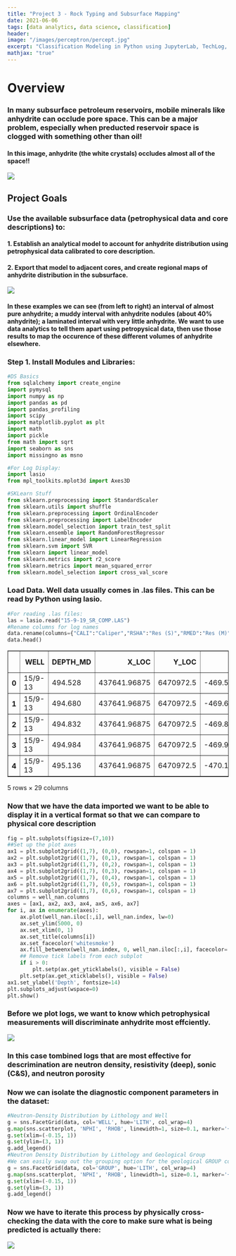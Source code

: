 ```yaml
---
title: "Project 3 - Rock Typing and Subsurface Mapping"
date: 2021-06-06
tags: [data analytics, data science, classification]
header:
image: "/images/perceptron/percept.jpg"
excerpt: "Classification Modeling in Python using JupyterLab, TechLog, and Petrel"
mathjax: "true"
---
```


# Overview
### In many subsurface petroleum reservoirs, mobile minerals like anhydrite can occlude pore space.  This can be a major problem, especially when preducted reservoir space is clogged with something other than oil!
#### In this image, anhydrite (the white crystals) occludes almost all of the space!!
![](/images/AnhydriteImages/Anhydrite_Pores.jpg)


## Project Goals
### Use the available subsurface data (petrophysical data and core descriptions) to:
#### 1. Establish an analytical model to account for anhydrite distribution using petrophysical data calibrated to core description.
#### 2. Export that model to adjacent cores, and create regional maps of anhydrite distribution in the subsurface.

![](/images/AnhydriteImages/Anhydrite_Cores.jpg)
#### In these examples we can see (from left to right) an interval of almost pure anhydrite; a muddy interval with anhydrite nodules (about 40% anhydrite); a laminated interval with very little anhydrite.  We want to use data analytics to tell them apart using petropysical data, then use those results to map the occurence of these different volumes of anhydrite elsewhere.


### Step 1. Install Modules and Libraries:
```python
#DS Basics
from sqlalchemy import create_engine
import pymysql
import numpy as np
import pandas as pd
import pandas_profiling
import scipy
import matplotlib.pyplot as plt
import math
import pickle
from math import sqrt
import seaborn as sns
import missingno as msno

#For Log Display:
import lasio
from mpl_toolkits.mplot3d import Axes3D

#SKLearn Stuff
from sklearn.preprocessing import StandardScaler
from sklearn.utils import shuffle
from sklearn.preprocessing import OrdinalEncoder
from sklearn.preprocessing import LabelEncoder
from sklearn.model_selection import train_test_split
from sklearn.ensemble import RandomForestRegressor
from sklearn.linear_model import LinearRegression
from sklearn.svm import SVR
from sklearn import linear_model
from sklearn.metrics import r2_score
from sklearn.metrics import mean_squared_error
from sklearn.model_selection import cross_val_score
```
### Load Data.  Well data usually comes in .las files.  This can be read by Python using lasio. 
```python
#For reading .las files:
las = lasio.read("15-9-19_SR_COMP.LAS")
#Rename columns for log names
data.rename(columns={"CALI":"Caliper","RSHA":"Res (S)","RMED":"Res (M)","RDEP":"Res (Dp)","RHOB":"Density (rhob)", "GR":"GR(raw)","ROP":"ROP", "DTS":"Sonic (ShSl)","DCAL":"Diff. Cal.","DRHO":"Density (corr)","RMIC":"Res (Mic)","ROPA":"ROP (avg)","RXO":"Res (flu)","FORCE_2020_LITHOFACIES_LITHOLOGY":"LITHOLOGY","FORCE_2020_LITHOFACIES_CONFIDENCE":"LITHOLOGY (conf)"}, inplace=True)
data.head()
```

<div>
<style scoped>
    .dataframe tbody tr th:only-of-type {
        vertical-align: middle;
    }

    .dataframe tbody tr th {
        vertical-align: top;
    }

    .dataframe thead th {
        text-align: right;
    }
</style>
<table border="1" class="dataframe">
  <thead>
    <tr style="text-align: right;">
      <th></th>
      <th>WELL</th>
      <th>DEPTH_MD</th>
      <th>X_LOC</th>
      <th>Y_LOC</th>
      <th>Z_LOC</th>
      <th>GROUP</th>
      <th>FORMATION</th>
      <th>Caliper</th>
      <th>Res (S)</th>
      <th>Res (M)</th>
      <th>...</th>
      <th>ROP</th>
      <th>Sonic (ShSl)</th>
      <th>Diff. Cal.</th>
      <th>Density (corr)</th>
      <th>MUDWEIGHT</th>
      <th>Res (Mic)</th>
      <th>ROP (avg)</th>
      <th>Res (flu)</th>
      <th>LITHOLOGY</th>
      <th>LITHOLOGY (conf)</th>
    </tr>
  </thead>
  <tbody>
    <tr>
      <th>0</th>
      <td>15/9-13</td>
      <td>494.528</td>
      <td>437641.96875</td>
      <td>6470972.5</td>
      <td>-469.501831</td>
      <td>KHUFF FM.</td>
      <td>NaN</td>
      <td>19.480835</td>
      <td>NaN</td>
      <td>1.611410</td>
      <td>...</td>
      <td>34.636410</td>
      <td>NaN</td>
      <td>NaN</td>
      <td>-0.574928</td>
      <td>NaN</td>
      <td>NaN</td>
      <td>NaN</td>
      <td>NaN</td>
      <td>65000</td>
      <td>1.0</td>
    </tr>
    <tr>
      <th>1</th>
      <td>15/9-13</td>
      <td>494.680</td>
      <td>437641.96875</td>
      <td>6470972.5</td>
      <td>-469.653809</td>
      <td>KHUFF FM.</td>
      <td>NaN</td>
      <td>19.468800</td>
      <td>NaN</td>
      <td>1.618070</td>
      <td>...</td>
      <td>34.636410</td>
      <td>NaN</td>
      <td>NaN</td>
      <td>-0.570188</td>
      <td>NaN</td>
      <td>NaN</td>
      <td>NaN</td>
      <td>NaN</td>
      <td>65000</td>
      <td>1.0</td>
    </tr>
    <tr>
      <th>2</th>
      <td>15/9-13</td>
      <td>494.832</td>
      <td>437641.96875</td>
      <td>6470972.5</td>
      <td>-469.805786</td>
      <td>KHUFF FM.</td>
      <td>NaN</td>
      <td>19.468800</td>
      <td>NaN</td>
      <td>1.626459</td>
      <td>...</td>
      <td>34.779556</td>
      <td>NaN</td>
      <td>NaN</td>
      <td>-0.574245</td>
      <td>NaN</td>
      <td>NaN</td>
      <td>NaN</td>
      <td>NaN</td>
      <td>65000</td>
      <td>1.0</td>
    </tr>
    <tr>
      <th>3</th>
      <td>15/9-13</td>
      <td>494.984</td>
      <td>437641.96875</td>
      <td>6470972.5</td>
      <td>-469.957794</td>
      <td>KHUFF FM.</td>
      <td>NaN</td>
      <td>19.459282</td>
      <td>NaN</td>
      <td>1.621594</td>
      <td>...</td>
      <td>39.965164</td>
      <td>NaN</td>
      <td>NaN</td>
      <td>-0.586315</td>
      <td>NaN</td>
      <td>NaN</td>
      <td>NaN</td>
      <td>NaN</td>
      <td>65000</td>
      <td>1.0</td>
    </tr>
    <tr>
      <th>4</th>
      <td>15/9-13</td>
      <td>495.136</td>
      <td>437641.96875</td>
      <td>6470972.5</td>
      <td>-470.109772</td>
      <td>KHUFF FM.</td>
      <td>NaN</td>
      <td>19.453100</td>
      <td>NaN</td>
      <td>1.602679</td>
      <td>...</td>
      <td>57.483765</td>
      <td>NaN</td>
      <td>NaN</td>
      <td>-0.597914</td>
      <td>NaN</td>
      <td>NaN</td>
      <td>NaN</td>
      <td>NaN</td>
      <td>65000</td>
      <td>1.0</td>
    </tr>
  </tbody>
</table>
<p>5 rows × 29 columns</p>
</div>

### Now that we have the data imported we want to be able to display it in a vertical format so that we can compare to physical core description
```python
fig = plt.subplots(figsize=(7,10))
##Set up the plot axes
ax1 = plt.subplot2grid((1,7), (0,0), rowspan=1, colspan = 1) 
ax2 = plt.subplot2grid((1,7), (0,1), rowspan=1, colspan = 1)
ax3 = plt.subplot2grid((1,7), (0,2), rowspan=1, colspan = 1)
ax4 = plt.subplot2grid((1,7), (0,3), rowspan=1, colspan = 1)
ax5 = plt.subplot2grid((1,7), (0,4), rowspan=1, colspan = 1)
ax6 = plt.subplot2grid((1,7), (0,5), rowspan=1, colspan = 1)
ax7 = plt.subplot2grid((1,7), (0,6), rowspan=1, colspan = 1)
columns = well_nan.columns
axes = [ax1, ax2, ax3, ax4, ax5, ax6, ax7]
for i, ax in enumerate(axes):
    ax.plot(well_nan.iloc[:,i], well_nan.index, lw=0)
    ax.set_ylim(5000, 0)
    ax.set_xlim(0, 1)
    ax.set_title(columns[i])
    ax.set_facecolor('whitesmoke')
    ax.fill_betweenx(well_nan.index, 0, well_nan.iloc[:,i], facecolor='red')
    ## Remove tick labels from each subplot
    if i > 0:
        plt.setp(ax.get_yticklabels(), visible = False)
    plt.setp(ax.get_xticklabels(), visible = False)
ax1.set_ylabel('Depth', fontsize=14)
plt.subplots_adjust(wspace=0)
plt.show()
```


### Before we plot logs, we want to know which petrophysical measurements will discriminate anhydrite most effciently.  
![](/images/AnhydriteImages/Elan_1.jpg)
### In this case tombined logs that are most effective for descrimination are neutron density, resistivity (deep), sonic (C&S), and neutron porosity



### Now we can isolate the diagnostic component parameters in the dataset:
```python
#Neutron-Density Distribution by Lithology and Well
g = sns.FacetGrid(data, col='WELL', hue='LITH', col_wrap=4)
g.map(sns.scatterplot, 'NPHI', 'RHOB', linewidth=1, size=0.1, marker='+')
g.set(xlim=(-0.15, 1))
g.set(ylim=(3, 1))
g.add_legend()
#Neutron Density Distribution by Lithology and Geological Group
#We can easily swap out the grouping option for the geological GROUP column to view the lithology variation by group.
g = sns.FacetGrid(data, col='GROUP', hue='LITH', col_wrap=4)
g.map(sns.scatterplot, 'NPHI', 'RHOB', linewidth=1, size=0.1, marker='+')
g.set(xlim=(-0.15, 1))
g.set(ylim=(3, 1))
g.add_legend()
```

### Now we have to iterate this process by physically cross-checking the data with the core to make sure what is being predicted is actually there:
![](/images/AnhydriteImages/Prediction_1.jpg)

